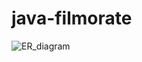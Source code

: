 # java-filmorate
![ER_diagram](https://github.com/wisarduss/java-filmorate/assets/137425463/c58074a1-9cb4-4085-beae-16a8ecd1f4f2)
